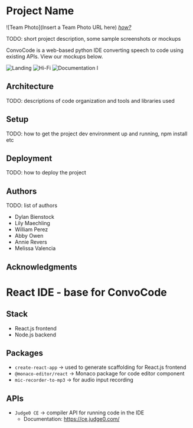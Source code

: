 # Project Name

![Team Photo](Insert a Team Photo URL here)
[*how?*](https://help.github.com/articles/about-readmes/#relative-links-and-image-paths-in-readme-files)

TODO: short project description, some sample screenshots or mockups

ConvoCode is a web-based python IDE converting speech to code using existing APIs. View our mockups below.

![Landing](https://user-images.githubusercontent.com/72226780/196052902-fee3bc72-3e79-4652-8e8c-9ce05b742dc2.png)
![Hi-Fi](https://user-images.githubusercontent.com/72226780/196052906-e90bb398-d81f-4706-a11a-7bc46a4c382e.png)
![Documentation I](https://user-images.githubusercontent.com/72226780/196052909-a50bf21a-eb86-4ca5-9ce4-1acee430a970.png)

## Architecture

TODO:  descriptions of code organization and tools and libraries used

## Setup

TODO: how to get the project dev environment up and running, npm install etc

## Deployment

TODO: how to deploy the project

## Authors

TODO: list of authors

- Dylan Bienstock
- Lily Maechling
- William Perez
- Abby Owen
- Annie Revers
- Melissa Valencia

## Acknowledgments


# React IDE - base for ConvoCode

## Stack
* React.js frontend
* Node.js backend

## Packages
* `create-react-app` -> used to generate scaffolding for React.js frontend 
* `@monaco-editor/react` -> Monaco package for code editor component
* `mic-recorder-to-mp3` -> for audio input recording

## APIs
* `Judge0 CE` -> compiler API for running code in the IDE 
    * Documentation: https://ce.judge0.com/
